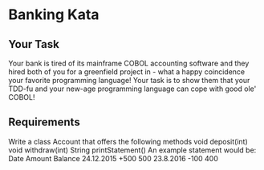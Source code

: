 # Banking Kata
## Your Task
Your bank is tired of its mainframe COBOL accounting software and they hired both of you for a greenfield project in - what a happy coincidence
your favorite programming language!
Your task is to show them that your TDD-fu and your new-age programming language can cope with good ole' COBOL!
## Requirements
Write a class Account that offers the following methods void deposit(int) void withdraw(int) String printStatement()
An example statement would be:
Date        Amount  Balance
24.12.2015   +500      500
23.8.2016    -100      400